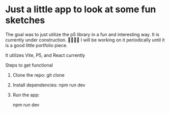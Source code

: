 # Just a little app to look at some fun sketches

The goal was to just utilize the p5 library in a fun and interesting way. It is currently under construction. 🚧🚧🚧🚧
I will be working on it periodically until it is a good little portfolio piece. 

It utilizes Vite, P5, and React currently 



Steps to get functional

1. Clone the repo:
    git clone <repo-url>

2. Install dependencies:
    npm run dev

3. Run the app:

    npm run dev